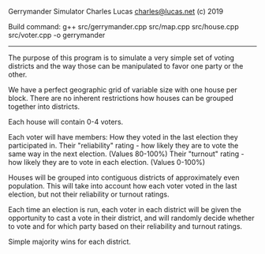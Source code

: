 Gerrymander Simulator
Charles Lucas
charles@lucas.net
(c) 2019


Build command:
g++ src/gerrymander.cpp src/map.cpp src/house.cpp src/voter.cpp -o gerrymander

-------------------------------------------------------------------------------

The purpose of this program is to simulate a very simple set of voting districts and the way those can be
manipulated to favor one party or the other.


We have a perfect geographic grid of variable size with one house per block.
There are no inherent restrictions how houses can be grouped together into districts.

Each house will contain 0-4 voters.

Each voter will have members:
  How they voted in the last election they participated in.
  Their "reliability" rating - how likely they are to vote the same way in the next election. (Values 80-100%)
  Their "turnout" rating - how likely they are to vote in each election. (Values 0-100%)

Houses will be grouped into contiguous districts of approximately even population.
This will take into account how each voter voted in the last election, but not their reliability or turnout ratings.

Each time an election is run, each voter in each district will be given the opportunity to cast a vote
in their district, and will randomly decide whether to vote and for which party based on their 
reliability and turnout ratings.

Simple majority wins for each district.
